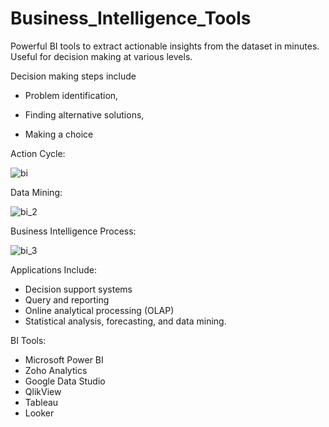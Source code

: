 # Business_Intelligence_Tools
Powerful BI tools to extract actionable insights from the dataset in minutes. Useful for decision making at various levels.

Decision making steps include

- Problem identification,

- Finding alternative solutions,

- Making a choice

Action Cycle:

![bi](https://user-images.githubusercontent.com/48015531/121657390-fef48700-cabd-11eb-96de-7191ffb65d28.JPG)

Data Mining:

![bi_2](https://user-images.githubusercontent.com/48015531/121666836-50edda80-cac7-11eb-951a-a557acba8d9d.JPG)

Business Intelligence Process:

![bi_3](https://user-images.githubusercontent.com/48015531/121666909-63681400-cac7-11eb-8fec-bc224690296d.JPG)



Applications Include:
- Decision support systems
- Query and reporting
- Online analytical processing (OLAP)
- Statistical analysis, forecasting, and data mining.

BI Tools:
- Microsoft Power BI
- Zoho Analytics
- Google Data Studio
- QlikView
- Tableau
- Looker
